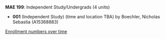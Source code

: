 **MAE 199**: Independent Study/Undergrads (4 units)

- **001** (Independent Study) (time and location TBA) by Boechler, Nicholas Sebastia (A15368883)

[Enrollment numbers over time](./MAE199.tsv)
